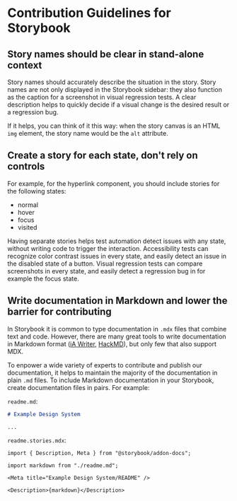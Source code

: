 <!-- @license CC0-1.0 -->

# Contribution Guidelines for Storybook

## Story names should be clear in stand-alone context

Story names should accurately describe the situation in the story. Story names are not only displayed in the Storybook sidebar: they also function as the caption for a screenshot in visual regression tests. A clear description helps to quickly decide if a visual change is the desired result or a regression bug.

If it helps, you can think of it this way: when the story canvas is an HTML `img` element, the story name would be the `alt` attribute.

## Create a story for each state, don't rely on controls

For example, for the hyperlink component, you should include stories for the following states:

- normal
- hover
- focus
- visited

Having separate stories helps test automation detect issues with any state, without writing code to trigger the interaction. Accessibility tests can recognize color contrast issues in every state, and easily detect an issue in the disabled state of a button. Visual regression tests can compare screenshots in every state, and easily detect a regression bug in for example the focus state.

## Write documentation in Markdown and lower the barrier for contributing

In Storybook it is common to type documentation in `.mdx` files that combine text and code. However, there are many great tools to write documentation in Markdown format ([iA Writer](https://ia.net/writer), [HackMD](https://hackmd.io)), but only few that also support MDX.

To enpower a wide variety of experts to contribute and publish our documentation, it helps to maintain the majority of the documentation in plain `.md` files. To include Markdown documentation in your Storybook, create documentation files in pairs. For example:

`readme.md`:

```md
# Example Design System

...
```

`readme.stories.mdx`:

```mdx
import { Description, Meta } from "@storybook/addon-docs";

import markdown from "./readme.md";

<Meta title="Example Design System/README" />

<Description>{markdown}</Description>
```
